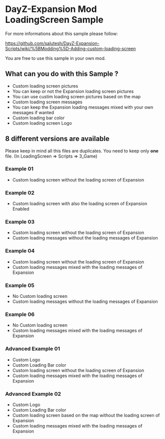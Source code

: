 # DayZ-Expansion Mod LoadingScreen Sample

For more informations about this sample please follow:

https://github.com/salutesh/DayZ-Expansion-Scripts/wiki/%5BModding%5D-Adding-custom-loading-screen

You are free to use this sample in your own mod.

## What can you do with this Sample ?

- Custom loading screen pictures
 - You can keep or not the Expansion loading screen pictures
 - You can use custim loading screen pictures based on the map
- Custom loading screen messages
 - You can keep the Expansion loading messages mixed with your own messages if wanted
- Custom loading bar color
- Custom loading screen Logo

## 8 different versions are available

Please keep in mind all this files are duplicates. You need to keep only **one** file.
(In LoadingScreen => Scripts => 3_Game)

### Example 01
 - Custom loading screen without the loading screen of Expansion
### Example 02
 - Custom loading screen with also the loading screen of Expansion Enabled
### Example 03
 - Custom loading screen without the loading screen of Expansion
 - Custom loading messages without the loading messages of Expansion
### Example 04
 - Custom loading screen without the loading screen of Expansion
 - Custom loading messages mixed with the loading messages of Expansion
### Example 05
 - No Custom loading screen
 - Custom loading messages without the loading messages of Expansion
### Example 06
 - No Custom loading screen
 - Custom loading messages mixed with the loading messages of Expansion
### Advanced Example 01
 - Custom Logo
 - Custom Loading Bar color
 - Custom loading screen without the loading screen of Expansion
 - Custom loading messages mixed with the loading messages of Expansion
### Advanced Example 02
 - Custom Logo
 - Custom Loading Bar color
 - Custom loading screen based on the map without the loading screen of Expansion
 - Custom loading messages mixed with the loading messages of Expansion
